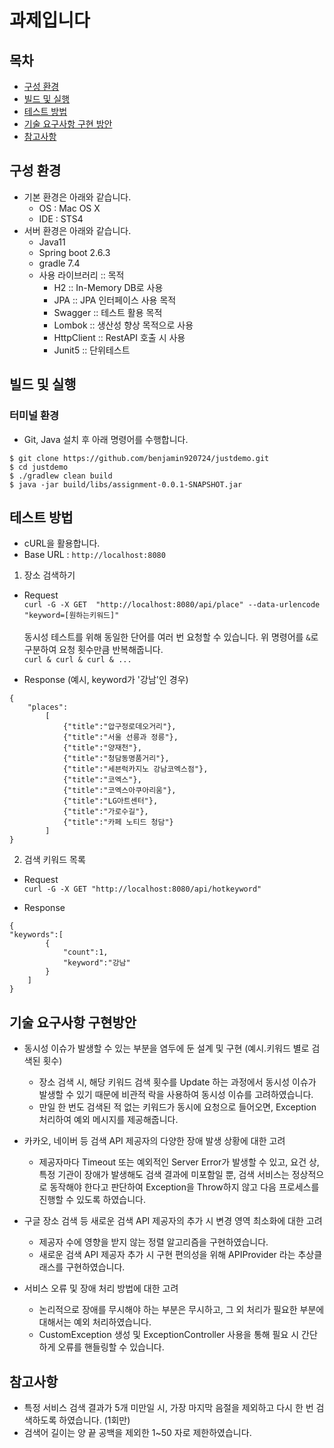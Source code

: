 # 과제입니다


목차
----
- [구성 환경](#구성환경)
- [빌드 및 실행](#빌드및실행)
- [테스트 방법](#테스트방법)
- [기술 요구사항 구현 방안](#기술요구사항구현방안)
- [참고사항](#참고사항)


구성 환경
----
- 기본 환경은 아래와 같습니다.
	- OS : Mac OS X
	- IDE : STS4
- 서버 환경은 아래와 같습니다.
	- Java11
	- Spring boot 2.6.3
	- gradle 7.4
	- 사용 라이브러리 :: 목적
		- H2 :: In-Memory DB로 사용
		- JPA :: JPA 인터페이스 사용 목적
		- Swagger :: 테스트 활용 목적
		- Lombok :: 생산성 향상 목적으로 사용
		- HttpClient :: RestAPI 호출 시 사용
		-  Junit5 :: 단위테스트
	
빌드 및 실행
----
### 터미널 환경
- Git, Java 설치 후 아래 명령어를 수행합니다.
```
$ git clone https://github.com/benjamin920724/justdemo.git
$ cd justdemo
$ ./gradlew clean build
$ java -jar build/libs/assignment-0.0.1-SNAPSHOT.jar
```

테스트 방법
----
- cURL을 활용합니다.
- Base URL : `http://localhost:8080`

1) 장소 검색하기

- Request 
<br/>`curl -G -X GET  "http://localhost:8080/api/place" --data-urlencode "keyword=[원하는키워드]"`
<br/><br/>동시성 테스트를 위해 동일한 단어를 여러 번 요청할 수 있습니다. 위 명령어를 `&`로 구분하여 요청 횟수만큼 반복해줍니다.
<br/>`curl & curl & curl & ...`

- Response (예시, keyword가 '강남'인 경우)
```
{
	"places":
		[
			{"title":"압구정로데오거리"},
			{"title":"서울 선릉과 정릉"},
			{"title":"양재천"},
			{"title":"청담동명품거리"},
			{"title":"세븐럭카지노 강남코엑스점"},
			{"title":"코엑스"},
			{"title":"코엑스아쿠아리움"},
			{"title":"LG아트센터"},
			{"title":"가로수길"},
			{"title":"카페 노티드 청담"}
		]
}
```

2) 검색 키워드 목록

- Request
<br/>`curl -G -X GET "http://localhost:8080/api/hotkeyword"`

- Response
```
{
"keywords":[
		{
			"count":1,
			"keyword":"강남"
		}
	]
}
```

기술 요구사항 구현방안
----
- 동시성 이슈가 발생할 수 있는 부분을 염두에 둔 설계 및 구현 (예시.키워드 별로 검색된 횟수)
	- 장소 검색 시, 해당 키워드 검색 횟수를 Update 하는 과정에서 동시성 이슈가 발생할 수 있기 때문에 비관적 락을 사용하여 동시성 이슈를 고려하였습니다.
	- 만일 한 번도 검색된 적 없는 키워드가 동시에 요청으로 들어오면, Exception 처리하여 예외 메시지를 제공해줍니다.
	
- 카카오, 네이버 등 검색 API 제공자의 다양한 장애 발생 상황에 대한 고려
	- 제공자마다 Timeout 또는 예외적인 Server Error가 발생할 수 있고, 요건 상, 특정 기관이 장애가 발생해도 검색 결과에 미포함일 뿐, 검색 서비스는 정상적으로 동작해야 한다고 판단하여 Exception을 Throw하지 않고 다음 프로세스를 진행할 수 있도록 하였습니다.

- 구글 장소 검색 등 새로운 검색 API 제공자의 추가 시 변경 영역 최소화에 대한 고려
	- 제공자 수에 영향을 받지 않는 정렬 알고리즘을 구현하였습니다.
	- 새로운 검색 API 제공자 추가 시 구현 편의성을 위해 APIProvider 라는 추상클래스를 구현하였습니다.

- 서비스 오류 및 장애 처리 방법에 대한 고려
	- 논리적으로 장애를 무시해야 하는 부분은 무시하고, 그 외 처리가 필요한 부분에 대해서는 예외 처리하였습니다.
	- CustomException 생성 및 ExceptionController 사용을 통해 필요 시 간단하게 오류를 핸들링할 수 있습니다.


참고사항
----
- 특정 서비스 검색 결과가 5개 미만일 시, 가장 마지막 음절을 제외하고 다시 한 번 검색하도록 하였습니다. (1회만)
- 검색어 길이는 양 끝 공백을 제외한 1~50 자로 제한하였습니다.




